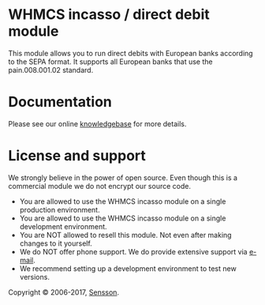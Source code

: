 # WHMCS incasso / direct debit module

This module allows you to run direct debits with European banks according to the SEPA format. It supports
all European banks that use the pain.008.001.02 standard.

# Documentation

Please see our online [knowledgebase](https://account.sensson.net/support/Knowledgebase/List/Index/31/) for more details.

# License and support

We strongly believe in the power of open source. Even though this is a commercial module we do not encrypt
our source code. 

* You are allowed to use the WHMCS incasso module on a single production environment.
* You are allowed to use the WHMCS incasso module on a single development environment.
* You are NOT allowed to resell this module. Not even after making changes to it yourself.
* We do NOT offer phone support. We do provide extensive support via [e-mail](mailto:info@sensson.net).
* We recommend setting up a development environment to test new versions.

Copyright © 2006-2017, [Sensson](https://www.sensson.net).

